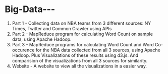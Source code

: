 # Big-Data---

1. Part 1 - Collecting data on NBA teams from 3 different sources: NY Times, Twitter and Common Crawler using APIs
2. Part 2 - MapReduce program for calculating Word Count on sample data, using Apache Hadoop.
3. Part 3 - MapReduce programs for calculating Word Count and Word Co-occurence for the NBA data collected from all 3 sources, using Apache Hadoop. Plus Visualizations of these results using d3.js. And comparision of the visualizations from all 3 sources for similarity.
4. Website - A website to view all the visualizations in a easier way.
